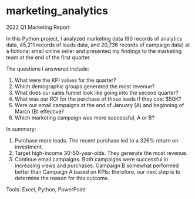 # marketing_analytics
2022 Q1 Marketing Report

In this Python project, I analyzed marketing data (90 records of analytics data, 45,211 records of leads data, and 20,736 records of campaign data) at a fictional small online seller and presented my findings to the marketing team at the end of the first quarter.

The questions I answered include:
1. What were the KPI values for the quarter?
2. Which demographic groups generated the most revenue?
3. What does our sales funnel look like going into the second quarter?
4. What was our ROI for the purchase of those leads if they cost $50K?
5. Were our email campaigns at the end of January (A) and beginning of March (B) effective? 
6. Which marketing campaign was more successful, A or B?

In summary:
1. Purchase more leads. The recent purchase led to a 326% return on investment.
2. Target high-income 30-50-year-olds. They generate the most revenue.
3. Continue email campaigns. Both campaigns were successful in increasing views and purchases. Campaign B somewhat performed better than Campaign A based on KPIs; therefore, our next step is to determine the reason for this outcome.

Tools: Excel, Python, PowerPoint
